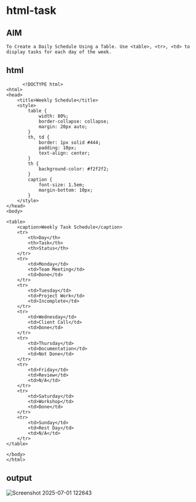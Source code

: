 # html-task

## AIM

   ``To Create a Daily Schedule Using a Table. Use <table>, <tr>, <td> to display tasks for each day of the week.``

## html

```
      <!DOCTYPE html>
<html>
<head>
    <title>Weekly Schedule</title>
    <style>
        table {
            width: 80%;
            border-collapse: collapse;
            margin: 20px auto;
        }
        th, td {
            border: 1px solid #444;
            padding: 10px;
            text-align: center;
        }
        th {
            background-color: #f2f2f2;
        }
        caption {
            font-size: 1.5em;
            margin-bottom: 10px;
        }
    </style>
</head>
<body>

<table>
    <caption>Weekly Task Schedule</caption>
    <tr>
        <th>Day</th>
        <th>Task</th>
        <th>Status</th>
    </tr>
    <tr>
        <td>Monday</td>
        <td>Team Meeting</td>
        <td>Done</td>
    </tr>
    <tr>
        <td>Tuesday</td>
        <td>Project Work</td>
        <td>Incomplete</td>
    </tr>
    <tr>
        <td>Wednesday</td>
        <td>Client Call</td>
        <td>Done</td>
    </tr>
    <tr>
        <td>Thursday</td>
        <td>Documentation</td>
        <td>Not Done</td>
    </tr>
    <tr>
        <td>Friday</td>
        <td>Review</td>
        <td>N/A</td>
    </tr>
    <tr>
        <td>Saturday</td>
        <td>Workshop</td>
        <td>Done</td>
    </tr>
    <tr>
        <td>Sunday</td>
        <td>Rest Day</td>
        <td>N/A</td>
    </tr>
</table>

</body>
</html>
```
## output
![Screenshot 2025-07-01 122643](https://github.com/user-attachments/assets/9e11efd4-415d-4a21-83a9-e4676ce387e6)
